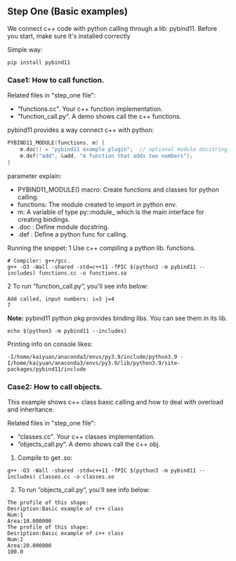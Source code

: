 

## Step One (Basic examples)

We connect c++ code with python calling through a lib: pybind11. Before you start, make sure it's installed correctly

Simple way:
```shell
pip install pybind11
```
### Case1: How to call function.
Related files in "step_one file":
* “functions.cc". Your c++ function implementation.  
* ”function_call.py“. A demo shows call the c++ functions.  

pybind11 provides a way connect c++ with python:
```c++
PYBIND11_MODULE(functions, m) {
    m.doc() = "pybind11 example plugin";  // optional module docstring. Could be printed by python help().
    m.def("add", &add, "A function that adds two numbers");
}
```
parameter explain:
* PYBIND11_MODULE() macro: Create functions and classes for python calling.
* functions: The module created to import in python env.
* m: A variable of type py::module_ which is the main interface for creating bindings.
* .doc : Define module docstring.
* .def : Define a python func for calling.

Running the snippet:
1 Use c++ compiling a python lib.
functions.
```shell
# Compiler: g++/gcc.
g++ -O3 -Wall -shared -std=c++11 -fPIC $(python3 -m pybind11 --includes) functions.cc -o functions.so
```

2 To run ”function_call.py“, you'll see info below:

```
Add called, input numbers: i=3 j=4
7
```

**Note:**
pybind11 python pkg provides binding libs. You can see them in its lib.
```shell
echo $(python3 -m pybind11 --includes)
```
Printing info on console likes:
```
-I/home/kaiyuan/anaconda3/envs/py3.9/include/python3.9 -I/home/kaiyuan/anaconda3/envs/py3.9/lib/python3.9/site-packages/pybind11/include
```

### Case2: How to call objects.

This example shows c++ class basic calling and how to deal with overload and inheritance.

Related files in "step_one file":
* “classes.cc". Your c++ classes implementation.
* ”objects_call.py“. A demo shows call the c++ obj.  

1. Compile to get .so:
```shell
g++ -O3 -Wall -shared -std=c++11 -fPIC $(python3 -m pybind11 --includes) classes.cc -o classes.so
```

2. To run ”objects_call.py“, you'll see info below:

```
The profile of this shape:
Desription:Basic example of c++ class
Num:1
Area:10.000000
The profile of this shape:
Desription:Basic example of c++ class
Num:2
Area:20.000000
100.0
```